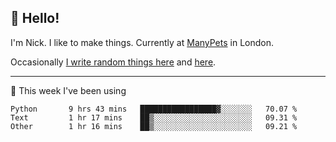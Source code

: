 ## 👋 Hello! 

I'm Nick. I like to make things. Currently at [ManyPets](https://manypets.com) in London.

Occasionally [I write random things here](https://nicksnell.com) and [here](https://twitter.com/nicksnell).

-------

🚀 This week I've been using

<!--START_SECTION:waka-->

```text
Python       9 hrs 43 mins   █████████████████▓░░░░░░░   70.07 %
Text         1 hr 17 mins    ██▒░░░░░░░░░░░░░░░░░░░░░░   09.31 %
Other        1 hr 16 mins    ██▒░░░░░░░░░░░░░░░░░░░░░░   09.21 %
```

<!--END_SECTION:waka-->
